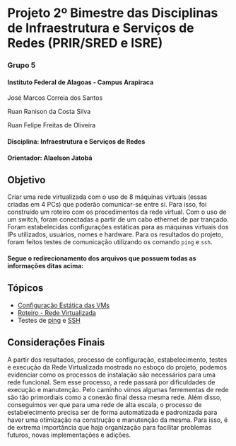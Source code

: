 # Projeto 2º Bimestre das Disciplinas de Infraestrutura e Serviços de Redes (PRIR/SRED e ISRE)
### Grupo 5
#### Instituto Federal de Alagoas - Campus Arapiraca

José Marcos Correia dos Santos

Ruan Ranison da Costa Silva

Ruan Felipe Freitas de Oliveira

#### Disciplina: Infraestrutura e Serviços de Redes

#### Orientador: Alaelson Jatobá


## Objetivo

Criar uma rede virtualizada com o uso de 8 máquinas virtuais (essas criadas em 4 PCs) que poderão comunicar-se entre si. Para isso, foi construído um 
roteiro com os procedimentos da rede virtual. Com o uso de um switch, foram conectadas a partir de um cabo ethernet de par trançado. Foram estabelecidas 
configurações estáticas para as máquinas virtuais dos IPs utilizados, usuários, nomes e hardware. Para os resultados do projeto, foram feitos testes
de comunicação utilizando os comando `ping` e `ssh`. 

#### Segue o redirecionamento dos arquivos que possuem todas as informações ditas acima:

## Tópicos

* [Configuração Estática das VMs](https://github.com/ruanranison/GRUPO5-SRED-924/blob/main/Configura%C3%A7%C3%A3o%20Base%20das%20VMs.md)
* [Roteiro - Rede Virtualizada](https://github.com/ruanranison/GRUPO5-SRED-924/blob/main/roteiro-rede-virtualizada.md)
* Testes de [ping](https://github.com/ruanranison/GRUPO5-SRED-924/blob/main/testes_ping.md) e [SSH](https://github.com/ruanranison/GRUPO5-SRED-924/blob/main/testes_ssh.md)


## Considerações Finais 

A partir dos resultados, processo de configuração, estabelecimento, testes e execução da Rede Virtualizada mostrada no esboço do projeto, podemos evidenciar como
os processos de instalação são necessários para uma rede funcional. Sem esse processo, a rede passará por dificuldades de execução e manutenção. Pelo caminho
vimos algumas ferrementas de rede são tão primordiais como a conexão final dessa mesma rede. Além disso, conseguimos ver que para uma rede de alta escala, o
processo de estabelecimento precisa ser de forma automatizada e padronizada para haver uma otimização na construção e manutenção da mesma. Para isso, é de extrema 
importância que haja organização para facilitar problemas futuros, novas implementações e adições. 
